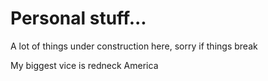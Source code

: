 # Personal stuff...

A lot of things under construction here, sorry if things break

My biggest vice is redneck America
